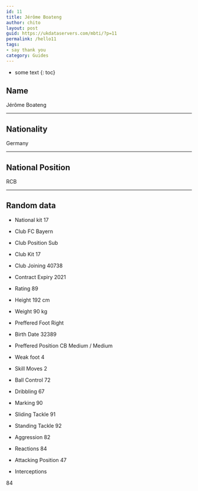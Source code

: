 ```yaml
---
id: 11
title: Jérôme Boateng
author: chito
layout: post
guid: https://ukdataservers.com/mbti/?p=11
permalink: /hello11
tags:
- say thank you
category: Guides
---
```


* some text
{: toc}


## Name  
Jérôme Boateng 

* * *

## Nationality  
Germany 

* * *

## National Position  
RCB 

* * *

## Random data 

  * National kit 
17 

  * Club 
FC Bayern 

  * Club Position 
Sub 

  * Club Kit 
17 

  * Club Joining 
40738 

  * Contract Expiry 
2021 

  * Rating 
89 

  * Height 
192 cm 

  * Weight 
90 kg 

  * Preffered Foot 
Right 

  * Birth Date 
32389 

  * Preffered Position 
CB Medium / Medium 

  * Weak foot 
4 

  * Skill Moves 
2 

  * Ball Control 
72 

  * Dribbling 
67 

  * Marking 
90 

  * Sliding Tackle 
91 

  * Standing Tackle 
92 

  * Aggression 
82 

  * Reactions 
84 

  * Attacking Position 
47 

  * Interceptions 

84